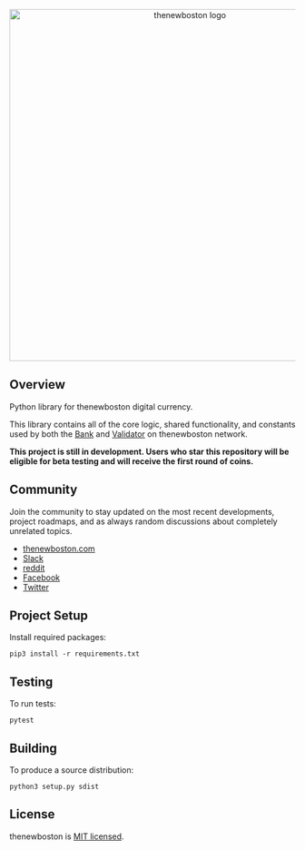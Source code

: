 <p align="center">
  <img alt="thenewboston logo" src="https://i.imgur.com/MautJBL.png" width="620">
</p>

## Overview

Python library for thenewboston digital currency.

This library contains all of the core logic, shared functionality, and
constants used by both the [Bank](https://github.com/thenewboston-developers/Bank) and 
[Validator](https://github.com/thenewboston-developers/Validator) on thenewboston network.

**This project is still in development. Users who star this repository will be eligible for beta testing and will 
receive the first round of coins.**

## Community

Join the community to stay updated on the most recent developments, project roadmaps, and as always random discussions 
about completely unrelated topics.

- [thenewboston.com](https://thenewboston.com/)
- [Slack](https://join.slack.com/t/thenewboston/shared_invite/zt-gyodq1sw-OYiKy4sy_rmREHIlisFjLA)
- [reddit](https://www.reddit.com/r/thenewboston/)
- [Facebook](https://www.facebook.com/TheNewBoston-464114846956315/)
- [Twitter](https://twitter.com/bucky_roberts)

## Project Setup

Install required packages:
```
pip3 install -r requirements.txt
```

## Testing

To run tests:
```
pytest
```

## Building

To produce a source distribution:
```
python3 setup.py sdist
```

## License

thenewboston is [MIT licensed](http://opensource.org/licenses/MIT).
